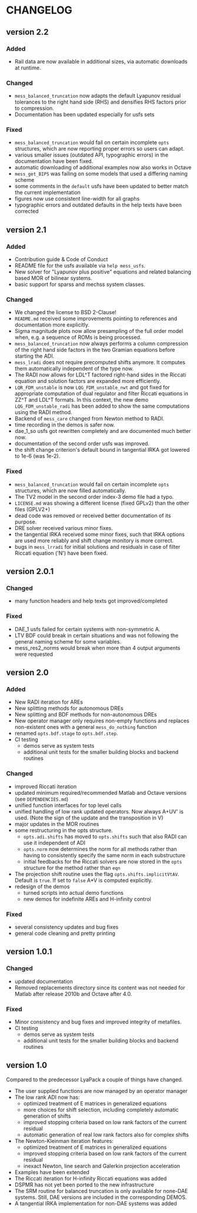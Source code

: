 # CHANGELOG

## version 2.2

### Added

- Rail data are now available in additional sizes, via automatic
  downloads at runtime.

### Changed

- `mess_balanced_truncation` now adapts the default Lyapunov residual
  tolerances to the right hand side (RHS) and densifies RHS factors
  prior to compression.
- Documentation has been updated especially for usfs sets

### Fixed

- `mess_balanced_truncation` would fail on certain incomplete `opts`
  structures, which are now reporting proper errors so users can
  adapt.
- various smaller issues (outdated API, typographic errors) in the
  documentation have been fixed.
- automatic downloading of additional examples now also works in
  Octave
- `mess_get_BIPS` was failing on some models that used a differing
  naming scheme
- some comments in the `default` usfs have been updated to better match the
  current implementation
- figures now use consistent line-width for all graphs
- typographic errors and outdated defaults in the help texts have been
  corrected

## version 2.1

### Added

- Contribution guide & Code of Conduct
- README file for the usfs available via `help mess_usfs`.
- New solver for "Lyapunov plus positive" equations and related
  balancing based MOR of bilinear systems.
- basic support for sparss and mechss system classes.

### Changed

- We changed the license to BSD 2-Clause!
- `README.md` received some improvements pointing to references and
  documentation more explicitly.
- Sigma magnitude plots now allow presampling of the full order model
  when, e.g. a sequence of ROMs is being processed.
- `mess_balanced_truncation` now always performs a column compression
  of the right hand side factors in the two Gramian equations before
  starting the ADI.
- `mess_lradi` does not require precomputed shifts anymore. It
  computes them automatically independent of the type now.
- The RADI now allows for LDL^T factored right-hand sides in the Riccati
  equation and solution factors are expanded more efficiently.
- `LQR_FDM_unstable` is now `LQG_FDM_unstable_nwt` and got fixed for
  appropriate computation of dual regulator and filter Riccati equations in
  ZZ^T and LDL^T formats. In this context, the new demo
  `LQG_FDM_unstable_radi` has been added to show the same computations
  using the RADI method.
- Backend of `mess_care` changed from Newton method to RADI.
- time recording in the demos is safer now.
- dae_1_so usfs got rewritten completely and are documented much
  better now.
- documentation of the second order usfs was improved.
- the shift change criterion's default bound in tangential IRKA got
  lowered to 1e-6 (was 1e-2).

### Fixed

- `mess_balanced_truncation` would fail on certain incomplete `opts`
  structures, which are now filled automatically.
- The TV2 model in the second order index-3 demo file had a typo.
- `LICENSE.md` was showing a different license (fixed GPLv2) than the
  other files (GPLV2+)
- dead code was removed or received better documentation of its
  purpose.
- DRE solver received various minor fixes.
- the tangential IRKA received some minor fixes, such that IRKA
  options are used more reliably and shift change monitory is more correct.
- bugs in `mess_lrradi` for initial solutions and residuals in case of
  filter Riccati equation ('N') have been fixed.

## version 2.0.1

### Changed

- many function headers and help texts got improved/completed

### Fixed

- DAE_1 usfs failed for certain systems with non-symmetric A.
- LTV BDF could break in certain situations and was not following the
  general naming scheme for some variables.
- mess_res2_norms would break when more than 4 output arguments were requested

## version 2.0

### Added

- New RADI iteration for AREs
- New splitting methods for autonomous DREs
- New splitting and BDF methods for non-autonomous DREs
- New operator manager only requires non-empty functions and replaces
  non-existent ones with a general `mess_do_nothing` function
- renamed `opts.bdf.stage` to `opts.bdf.step`.
- CI testing
  - demos serve as system tests
  - additional unit tests for the smaller building blocks and backend routines

### Changed

- improved Riccati iteration
- updated minimum required/recommended Matlab and Octave versions
  (see `DEPENDENCIES.md`)
- unified function interfaces for top level calls
- unified handling of low rank updated operators. Now always A+UV' is
  used. (Note the sign of the update and the transposition in V)
- major updates in the MOR routines
- some restructuring in the opts structure.
  - `opts.adi.shifts` has moved to `opts.shifts` such that also RADI
    can use it independent of ADI
  - `opts.norm` now determines the norm for all methods rather than
     having to consistently specify the same norm in each substructure
  - initial feedbacks for the Riccati solvers are now stored in the
    `opts` structure for the method rather than `eqn`
- The projection shift routine uses the flag `opts.shifts.implicitVtAV`.
  Default is `true`. If set to `false` A*V is computed explicitly.
- redesign of the demos
  - turned scripts into actual demo functions
  - new demos for indefinite AREs and H-infinity control

### Fixed

- several consistency updates and bug fixes
- general code cleaning and pretty printing

## version 1.0.1

### Changed

- updated documentation
- Removed replacements directory since its content was not needed for
  Matlab after release 2010b and Octave after 4.0.

### Fixed

- Minor consistency and bug fixes and improved integrity of metafiles.
- CI testing
  - demos serve as system tests
  - additional unit tests for the smaller building blocks and backend routines

## version 1.0

Compared to the predecessor LyaPack a couple of things have changed.

- The user supplied functions are now managed by an operator manager
- The low rank ADI now has:
  - optimized treatment of E matrices in generalized equations
  - more choices for shift selection, including completely automatic
    generation of shifts
  - improved stopping criteria based on low rank factors of the current residual
  - automatic generation of real low rank factors also for complex shifts
- The Newton-Kleinman iteration features:
  - optimized treatment of E matrices in generalized equations
  - improved stopping criteria based on low rank factors of the current residual
  - inexact Newton, line search and Galerkin projection acceleration
- Examples have been extended
- The Riccati iteration for H-infinity Riccati equations was added
- DSPMR has not yet been ported to the new infrastructure
- The SRM routine for balanced truncation is only available for
  none-DAE systems. Still, DAE versions are included in the
  corresponding DEMOS.
- A tangential IRKA implementation for non-DAE systems was added

